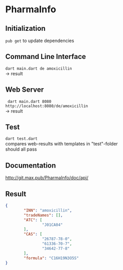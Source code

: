 # PharmaInfo

## Initialization
```pub get```
to update dependencies


## Command Line Interface
```dart main.dart de amoxicillin```    
-> result   


## Web Server
``` dart main.dart 8080```    
```http://localhost:8080/de/amoxicillin```    
-> result  

## Test
```dart test.dart```   
compares web-results with templates in "test"-folder    
should all pass

## Documentation
http://git.max.pub/PharmaInfo/doc/api/

## Result
```json
{
        "INN": "amoxicillin",
        "tradeNames": [],
        "ATC": [
                "J01CA04"
        ],
        "CAS": [
                "26787-78-0",
                "61336-70-7",
                "34642-77-8"
        ],
        "formula": "C16H19N3O5S"
}
```